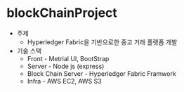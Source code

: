 # blockChainProject

- 주제
  - Hyperledger Fabric을 기반으로한 중고 거래 플랫폼 개발
- 기술 스택
  - Front - Metrial UI, BootStrap 
  - Server - Node js (express)
  - Block Chain Server - Hyperledger Fabric Framwork
  - Infra - AWS EC2, AWS S3 
